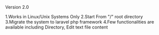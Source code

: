 Version 2.0

1.Works in Linux/Unix Systems Only
2.Start From "/" root directory
3.Migrate the system to laravel php framework
4.Few functionalities are available including Directory, Edit text file content

